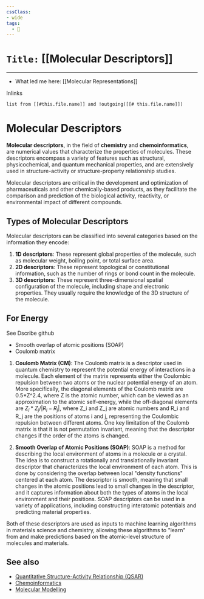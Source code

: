 ```yaml
---
cssClass:
- wide
tags:
  - 🧪
---
```


# `Title:` [[Molecular Descriptors]]
--- 

- What led me here: [[Molecular Representations]]

Inlinks
```dataview 
list from [[#this.file.name]] and !outgoing([[# this.file.name]]) 
```

# Molecular Descriptors

**Molecular descriptors**, in the field of **chemistry** and **chemoinformatics**, are numerical values that characterize the properties of molecules. These descriptors encompass a variety of features such as structural, physicochemical, and quantum mechanical properties, and are extensively used in structure-activity or structure-property relationship studies.

Molecular descriptors are critical in the development and optimization of pharmaceuticals and other chemically-based products, as they facilitate the comparison and prediction of the biological activity, reactivity, or environmental impact of different compounds.

## Types of Molecular Descriptors

Molecular descriptors can be classified into several categories based on the information they encode:

1. **1D descriptors**: These represent global properties of the molecule, such as molecular weight, boiling point, or total surface area.
2. **2D descriptors**: These represent topological or constitutional information, such as the number of rings or bond count in the molecule.
3. **3D descriptors**: These represent three-dimensional spatial configuration of the molecule, including shape and electronic properties. They usually require the knowledge of the 3D structure of the molecule.

## For Energy
See Dscribe github
- Smooth overlap of atomic positions (SOAP)
- Coulomb matrix

1. **Coulomb Matrix (CM)**: The Coulomb matrix is a descriptor used in quantum chemistry to represent the potential energy of interactions in a molecule. Each element of the matrix represents either the Coulombic repulsion between two atoms or the nuclear potential energy of an atom. More specifically, the diagonal elements of the Coulomb matrix are 0.5*Z^2.4, where Z is the atomic number, which can be viewed as an approximation to the atomic self-energy, while the off-diagonal elements are $Z_i*Z_j/|R_i - R_j|$, where Z_i and Z_j are atomic numbers and R_i and R_j are the positions of atoms i and j, representing the Coulombic repulsion between different atoms. One key limitation of the Coulomb matrix is that it is not permutation invariant, meaning that the descriptor changes if the order of the atoms is changed.

2. **Smooth Overlap of Atomic Positions (SOAP)**: SOAP is a method for describing the local environment of atoms in a molecule or a crystal. The idea is to construct a rotationally and translationally invariant descriptor that characterizes the local environment of each atom. This is done by considering the overlap between local "density functions" centered at each atom. The descriptor is smooth, meaning that small changes in the atomic positions lead to small changes in the descriptor, and it captures information about both the types of atoms in the local environment and their positions. SOAP descriptors can be used in a variety of applications, including constructing interatomic potentials and predicting material properties.

Both of these descriptors are used as inputs to machine learning algorithms in materials science and chemistry, allowing these algorithms to "learn" from and make predictions based on the atomic-level structure of molecules and materials.

## See also
* [Quantitative Structure-Activity Relationship (QSAR)](https://en.wikipedia.org/wiki/Quantitative_structure%E2%80%93activity_relationship)
* [Chemoinformatics](https://en.wikipedia.org/wiki/Chemoinformatics)
* [Molecular Modelling](https://en.wikipedia.org/wiki/Molecular_modelling)
